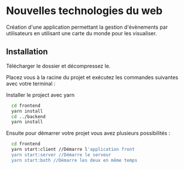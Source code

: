 
# Nouvelles technologies du web

Création d'une application permettant la gestion d'évènements par utilisateurs en utilisant une carte du monde pour les visualiser.




## Installation

Télécharger le dossier et décompressez le.


Placez vous à la racine du projet et exécutez les commandes suivantes avec votre terminal : 

Installer le project avec yarn

```bash
  cd frontend
  yarn install
  cd ../backend
  yarn install
```

Ensuite pour démarrer votre projet vous avez plusieurs possibilités :

```bash
  cd frontend
  yarn start:client //Démarre l'application front
  yarn start:server //Démarre le serveur
  yarn start:both //Démarre les deux en même temps
```

    